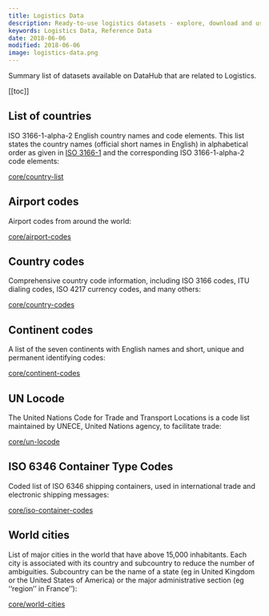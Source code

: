 ```yaml
---
title: Logistics Data
description: Ready-to-use logistics datasets - explore, download and use in your tool!
keywords: Logistics Data, Reference Data
date: 2018-06-06
modified: 2018-06-06
image: logistics-data.png
---
```


Summary list of datasets available on DataHub that are related to Logistics.

[[toc]]

## List of countries

ISO 3166-1-alpha-2 English country names and code elements. This list states
the country names (official short names in English) in alphabetical order as
given in [ISO 3166-1][] and the corresponding ISO 3166-1-alpha-2 code elements:

[core/country-list](/core/country-list)

[ISO 3166-1]: http://www.iso.org/iso/home/standards/country_codes.htm

## Airport codes

Airport codes from around the world:

[core/airport-codes](/core/airport-codes)

## Country codes

Comprehensive country code information, including ISO 3166 codes, ITU dialing codes, ISO 4217 currency codes, and many others:

[core/country-codes](/core/country-codes)

## Continent codes

A list of the seven continents with English names and short, unique and permanent identifying codes:

[core/continent-codes](/core/continent-codes)

## UN Locode

The United Nations Code for Trade and Transport Locations is a code list maintained by UNECE, United Nations agency, to facilitate trade:

[core/un-locode](/core/un-locode)

## ISO 6346 Container Type Codes

Coded list of ISO 6346 shipping containers, used in international trade and electronic shipping messages:

[core/iso-container-codes](/core/iso-container-codes)

## World cities

List of major cities in the world that have above 15,000 inhabitants. Each city is associated with its country and subcountry to reduce the number of ambiguities. Subcountry can be the name of a state (eg in United Kingdom or the United States of America) or the major administrative section (eg ‘‘region’’ in France’’):

[core/world-cities](/core/world-cities)
